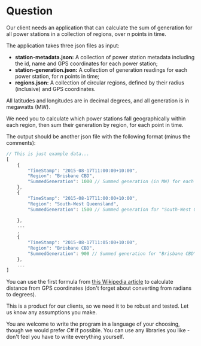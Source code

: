 # Question

Our client needs an application that can calculate the sum of generation
for all power stations in a collection of regions, over *n* points in time.

The application takes three json files as input:
- **station-metadata.json:** A collection of power station metadata including the id, name and GPS coordinates for each power station;
- **station-generation.json:** A collection of generation readings for each power station, for *n* points in time;
- **regions.json:** A collection of circular regions, defined by their radius (inclusive) and GPS coordinates.

All latitudes and longitudes are in decimal degrees, and all generation is in megawatts (MW).

We need you to calculate which power stations fall geographically within each region, then sum their generation by region, for each point in time.

The output should be another json file with the following format (minus the comments):

~~~javascript
// This is just example data...
[
	{
		"TimeStamp": "2015-08-17T11:00:00+10:00",
		"Region": "Brisbane CBD",
		"SummedGeneration": 1000 // Summed generation (in MW) for each power station in the region "Brisbane CBD" for 11AM
	},
	{
		"TimeStamp": "2015-08-17T11:00:00+10:00",
		"Region": "South-West Queensland",
		"SummedGeneration": 1500 // Summed generation for "South-West Queensland" for 11AM

	},
	...
	,
	{
		"TimeStamp": "2015-08-17T11:05:00+10:00",
		"Region": "Brisbane CBD",
		"SummedGeneration": 900 // Summed generation for "Brisbane CBD" for 11:05AM
	},
	...
]
~~~

You can use the first formula from [this Wikipedia article](https://en.wikipedia.org/wiki/Great-circle_distance) to calculate distance from GPS coordinates (don't forget about converting from radians to degrees).

This is a product for our clients, so we need it to be robust and tested. Let us know any assumptions you make.

You are welcome to write the program in a language of your choosing, though we would prefer *C#* if possible. You can use any libraries you like - don't feel you have to write everything yourself.
